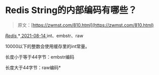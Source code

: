<!--yml
category: 未分类
date: 0001-01-01 00:00:00
--->

# Redis String的内部编码有哪些？

> 原文：[https://zwmst.com/810.html](https://zwmst.com/810.html)

   [ *Redis* ](https://zwmst.com/redis)*[ <time datetime="2021-08-14T08:12:34+08:00"> 2021-08-14 </time> ](https://zwmst.com/810.html)  int、embstr、raw

10000以下的整数会使用缓存里的int常量。

长度小于等于44字节：embstr编码

长度大于44字节：raw编码*